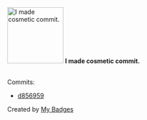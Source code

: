 <img src="https://my-badges.github.io/my-badges/cosmetic-commit.png" alt="I made cosmetic commit." title="I made cosmetic commit." width="128">
<strong>I made cosmetic commit.</strong>
<br><br>

Commits:

- <a href="https://github.com/Sepinood-Karimi/events-react/commit/d856959419f9140d877337df1460359ee6f1d920">d856959</a>


Created by <a href="https://github.com/my-badges/my-badges">My Badges</a>